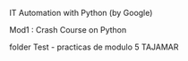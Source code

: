 IT Automation with Python (by Google)

Mod1 : Crash Course on Python

folder Test - practicas de modulo 5 TAJAMAR
